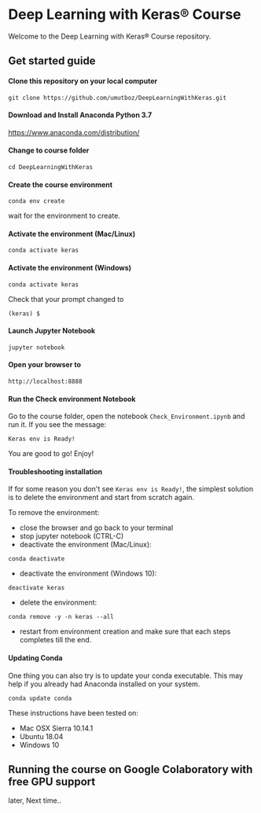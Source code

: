 
# Deep Learning with Keras® Course

Welcome to the Deep Learning with Keras® Course repository.

## Get started guide

#### Clone this repository on your local computer

```
git clone https://github.com/umutboz/DeepLearningWithKeras.git

```

#### Download and Install Anaconda Python 3.7

https://www.anaconda.com/distribution/

#### Change to course folder

```
cd DeepLearningWithKeras

```

#### Create the course environment

```
conda env create
```

wait for the environment to create.

#### Activate the environment (Mac/Linux)
```
conda activate keras

```

#### Activate the environment (Windows)
```
conda activate keras

```

Check that your prompt changed to

```
(keras) $

```

#### Launch Jupyter Notebook

```
jupyter notebook
```

#### Open your browser to

```
http://localhost:8888
```

#### Run the Check environment Notebook

Go to the course folder, open the notebook `Check_Environment.ipynb` and run it. If you see the message:

    Keras env is Ready!

You are good to go! Enjoy!


#### Troubleshooting installation
If for some reason you don't see `Keras env is Ready!`, the simplest solution is to delete the environment and start from scratch again.

To remove the environment:

- close the browser and go back to your terminal
- stop jupyter notebook (CTRL-C)
- deactivate the environment (Mac/Linux):

```
conda deactivate
```

- deactivate the environment (Windows 10):

```
deactivate keras
```

- delete the environment:

```
conda remove -y -n keras --all
```

- restart from environment creation and make sure that each steps completes till the end.

#### Updating Conda

One thing you can also try is to update your conda executable. This may help if you already had Anaconda installed on your system.

```
conda update conda
```

These instructions have been tested on:

- Mac OSX Sierra 10.14.1
- Ubuntu 18.04
- Windows 10

## Running the course on Google Colaboratory with free GPU support

later, Next time..
